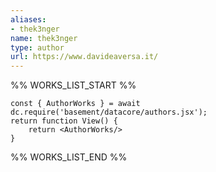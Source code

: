 ```yaml
---
aliases:
- thek3nger
name: thek3nger
type: author
url: https://www.davideaversa.it/
---
```



%% WORKS_LIST_START %%

```datacorejsx
const { AuthorWorks } = await dc.require('basement/datacore/authors.jsx');
return function View() {
    return <AuthorWorks/>
}
```
%% WORKS_LIST_END %%